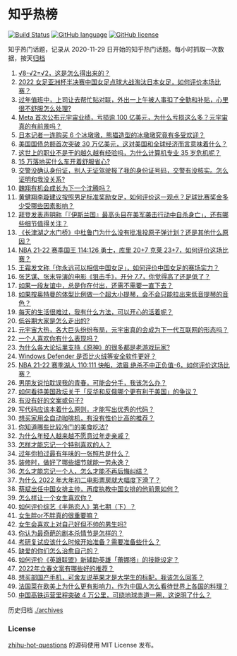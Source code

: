 # 知乎热榜
[![Build Status](https://github.com/ToWeLong/zhihu-hot-questions/workflows/CI/badge.svg)](https://github.com/ToWeLong/zhihu-hot-questions/actions)
[![GitHub language](https://img.shields.io/badge/language-golang-orange.svg)](https://golang.org/)
[![GitHub license](https://img.shields.io/github/license/ToWeLong/zhihu-hot-questions)](https://github.com/ToWeLong/zhihu-hot-questions/blob/main/LICENSE)

知乎热门话题，记录从 2020-11-29 日开始的知乎热门话题。每小时抓取一次数据，按天[归档](./archives)

<!-- BEGIN -->

1. [√8-√2=√2，这是怎么得出来的？](https://www.zhihu.com/question/461209225)
1. [2022 女足亚洲杯半决赛中国女足点球大战淘汰日本女足，如何评价本场比赛？](https://www.zhihu.com/question/514625241)
1. [过年值班中，上司让去帮忙贴对联，外出一上午被人事扣了全勤和补贴，心里很不舒服怎么处理?](https://www.zhihu.com/question/514437970)
1. [Meta 首次公布元宇宙业绩，亏损逾 100 亿美元，为什么亏损这么多？元宇宙真的有前景吗？](https://www.zhihu.com/question/514568309)
1. [日本记者一连购买 6 个冰墩墩，熊猫造型的冰墩墩究竟有多受欢迎？](https://www.zhihu.com/question/514555965)
1. [美国国债总额首次突破 30 万亿美元，这对美国和全球经济而言意味着什么？](https://www.zhihu.com/question/514472622)
1. [这世上的职业不是干的越久越有经验吗，为什么计算机专业 35 岁危机呢？](https://www.zhihu.com/question/514484681)
1. [15 万落地买什么车开着舒服省心?](https://www.zhihu.com/question/441839447)
1. [交警没确认身份证，别人无证驾驶报了我的身份证号码，交警有没核实。怎么证明和我没关系?](https://www.zhihu.com/question/514114610)
1. [魏翔有机会成长为下一个沈腾吗？](https://www.zhihu.com/question/510839337)
1. [黄健翔李璇建议按照男足标准奖励女足，如何评价这一观点？足球比赛奖金多少受哪些因素影响？](https://www.zhihu.com/question/514718454)
1. [拜登发表声明称「『伊斯兰国』最高头目在美军袭击行动中自杀身亡」，还有哪些细节值得关注？](https://www.zhihu.com/question/514691168)
1. [《长津湖之水门桥》中杜鲁门为什么没有批准投原子弹计划？还是其他什么原因？](https://www.zhihu.com/question/514558839)
1. [NBA 21-22 赛季国王 114:126 勇士，库里 20+7 克莱 23+7，如何评价这场比赛？](https://www.zhihu.com/question/514693591)
1. [王霜发文称「你永远可以相信中国女足」，如何评价中国女足的赛场实力？](https://www.zhihu.com/question/514689348)
1. [张艺谋、张末导演的电影《狙击手》，开分 7.7，你觉得高了还是低了？](https://www.zhihu.com/question/514342087)
1. [如果一段友谊中，总是你在付出，还需不需要一直下去？](https://www.zhihu.com/question/514595218)
1. [如果按奥特曼的体型比例做一个超大小提琴，会不会只能拉出来低音提琴的音色？](https://www.zhihu.com/question/509783172)
1. [每天的生活很难过，我有什么方法，可以开心的活着呢？](https://www.zhihu.com/question/514727004)
1. [低谷期大家是怎么走出的?](https://www.zhihu.com/question/437877517)
1. [元宇宙大热，各大巨头纷纷布局，元宇宙真的会成为下一代互联网的形态吗？](https://www.zhihu.com/question/499091849)
1. [一个人喜欢你有什么表现吗？](https://www.zhihu.com/question/514577267)
1. [为什么各大论坛里支持《原神》的很多都是老游戏玩家?](https://www.zhihu.com/question/514631993)
1. [Windows Defender 是否比火绒等安全软件更好？](https://www.zhihu.com/question/510026987)
1. [NBA 21-22 赛季湖人 110:111 快船，浓眉 绝杀不中正负值-6，如何评价这场比赛？](https://www.zhihu.com/question/514693586)
1. [男朋友说怕耽误我的青春，可能会分手，我该怎么办？](https://www.zhihu.com/question/514695875)
1. [如何看待美国政坛关于「反华和反俄哪个更有利于美国」的争议？](https://www.zhihu.com/question/514576544)
1. [有没有好的文案或句子?](https://www.zhihu.com/question/513356660)
1. [写代码应该本着什么原则，才能写出优秀的代码？](https://www.zhihu.com/question/513777435)
1. [想买家用全自动咖啡机，有没有性价比高的推荐？](https://www.zhihu.com/question/66754092)
1. [你知道哪些比较冷门的美食吃法?](https://www.zhihu.com/question/59572494)
1. [为什么年轻人越来越不愿意过年走亲戚？](https://www.zhihu.com/question/513810464)
1. [怎样才能忘记一个特别喜欢的人？](https://www.zhihu.com/question/513996134)
1. [过年你拍过最有年味的一张照片是什么？](https://www.zhihu.com/question/513773245)
1. [装修时，做好了哪些细节就能一劳永逸？](https://www.zhihu.com/question/342072355)
1. [怎么才能忘记一个人，怎么才能不再后悔纠结？](https://www.zhihu.com/question/514640687)
1. [为什么 2022 年大年初二电影票房就大幅度下滑了？](https://www.zhihu.com/question/514501854)
1. [蔡斌出任中国女排主帅，再度执教中国女排的他前景如何？](https://www.zhihu.com/question/512169657)
1. [怎么样让一个女生喜欢你？](https://www.zhihu.com/question/474699260)
1. [如何评价综艺《半熟恋人》第七期（下）？](https://www.zhihu.com/question/514461521)
1. [女生胖or不胖真的很重要嘛？](https://www.zhihu.com/question/513698447)
1. [女生会喜欢上对自己好但不帅的男生吗?](https://www.zhihu.com/question/513687546)
1. [你认为最奇葩的剧本杀情节是怎样的？](https://www.zhihu.com/question/512143821)
1. [考研复试应该什么时候开始准备？需要准备些什么？](https://www.zhihu.com/question/509800988)
1. [缺爱的你们怎么治愈自己的？](https://www.zhihu.com/question/427412963)
1. [如何评价《英雄联盟》新辅助英雄「蕾娜塔」的技能设定？](https://www.zhihu.com/question/514348966)
1. [2022年立春文案有哪些好的推荐？](https://www.zhihu.com/question/513140513)
1. [想买部国产手机，可舍友说苹果才是大学生的标配，我该怎么回答？](https://www.zhihu.com/question/513655663)
1. [法国菜在欧美上为什么更有影响力，作为中国人怎么看待世界上各国的料理？](https://www.zhihu.com/question/36639782)
1. [中国高铁运营里程突破 4 万公里，可绕地球赤道一圈，这说明了什么？](https://www.zhihu.com/question/509069731)

<!-- END -->

历史归档 [./archives](./archives)


### License
[zhihu-hot-questions](https://github.com/towelong/zhihu-hot-questions) 的源码使用 MIT License 发布。